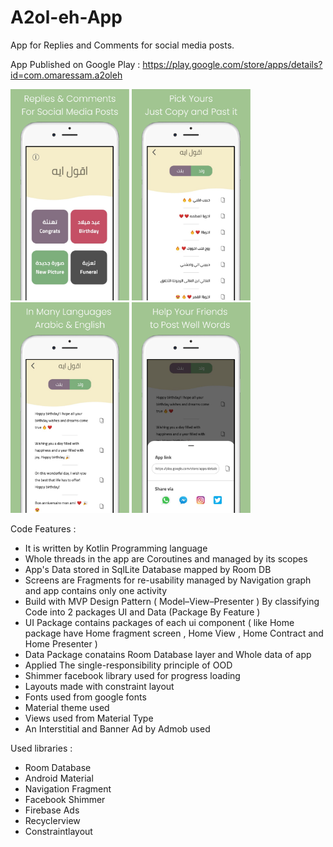 # A2ol-eh-App
App for Replies and Comments for social media posts.
 
 App Published on Google Play :
https://play.google.com/store/apps/details?id=com.omaressam.a2oleh

<p float="left">
  <img src="https://github.com/omarreess/A2ol-eh-App/blob/master/screenshots/screenshot_1.png" width="190" />
  <img src="https://github.com/omarreess/A2ol-eh-App/blob/master/screenshots/screenshot_2.png" width="190" /> 
  <img src="https://github.com/omarreess/A2ol-eh-App/blob/master/screenshots/screenshot_3.png" width="190" /> 
  <img src="https://github.com/omarreess/A2ol-eh-App/blob/master/screenshots/screenshot_4.png" width="190" /> 
</p>



Code Features :
 - It is written by Kotlin Programming language 
 - Whole threads in the app are Coroutines and managed by its scopes
 - App's Data stored in SqlLite Database mapped by Room DB
 - Screens are Fragments for re-usability managed by Navigation graph and app contains only one activity 
 - Build with MVP Design Pattern ( Model–View–Presenter ) By classifying Code into 2 packages UI and Data (Package By Feature )
 - UI Package contains packages of each ui component 
  ( like Home package have Home fragment screen , Home View , Home Contract and Home Presenter )
 - Data Package conatains Room Database layer and Whole data of app
 - Applied The single-responsibility principle  of OOD
 - Shimmer facebook library used for progress loading 
 - Layouts made with constraint layout 
 - Fonts used from google fonts  
 - Material theme used 
 - Views used from Material Type 
 - An Interstitial and Banner Ad by Admob used 
 


Used libraries :
 -  Room Database
 -  Android Material
 -  Navigation Fragment
 -  Facebook Shimmer
 -  Firebase Ads
 -  Recyclerview
 -  Constraintlayout
